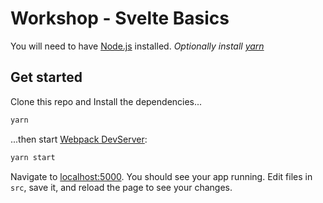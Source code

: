 # Workshop - Svelte Basics

You will need to have [Node.js](https://nodejs.org) installed.
_Optionally install [yarn](https://yarnpkg.com/)_

## Get started

Clone this repo and Install the dependencies...

```bash
yarn
```

...then start [Webpack DevServer](https://webpack.js.org/configuration/dev-server/):

```bash
yarn start
```

Navigate to [localhost:5000](http://localhost:5000). You should see your app running. Edit files in `src`, save it, and reload the page to see your changes.
